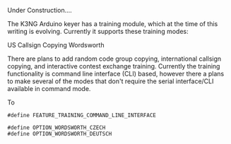 Under Construction....

The K3NG Arduino keyer has a training module, which at the time of this writing is evolving.  Currently it supports these training modes:

US Callsign Copying
Wordsworth

There are plans to add random code group copying, international callsign copying, and interactive contest exchange training.  Currently the training functionality is command line interface (CLI) based, however there a plans to make several of the modes that don't require the serial interface/CLI available in command mode.

To 

    #define FEATURE_TRAINING_COMMAND_LINE_INTERFACE

    #define OPTION_WORDSWORTH_CZECH
    #define OPTION_WORDSWORTH_DEUTSCH
